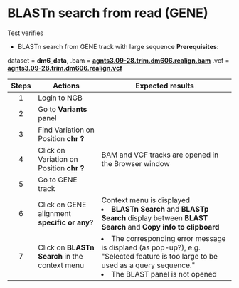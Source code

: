 # BLASTn search from read (GENE)

Test verifies
 - BLASTn search from GENE track with large sequence
**Prerequisites**:

dataset = **dm6_data**, .bam = **[agnts3.09-28.trim.dm606.realign.bam](https://ngb-oss-builds.s3.amazonaws.com/public/data/demo/ngb_demo_data/agnts3.09-28.trim.dm606.realign.bam.gz)**
.vcf = **[agnts3.09-28.trim.dm606.realign.vcf](https://ngb-oss-builds.s3.amazonaws.com/public/data/demo/ngb_demo_data/agnts3.09-28.trim.dm606.realign.vcf.gz)**

| Steps | Actions | Expected results |
| :---: | --- | --- |
| 1 | Login to NGB | |
| 2 | Go to  **Variants** panel | |
| 3 | Find Variation on Position **chr ?**|  |
| 4 | Click on Variation on Position **chr ?**| BAM and VCF tracks are opened in the Browser window |
| 5 | Go to GENE track| | 
| 6 | Click on GENE alignment **specific or any**? | Context menu is displayed <li> **BLASTn Search** and **BLASTp Search** display between **BLAST Search** and **Copy info to clipboard** |
| 7 | Click on **BLASTn Search** in the context menu | <li> The corresponding error message is displaed (as pop-up?), e.g. "Selected feature is too large to be used as a query sequence." <li> The BLAST panel is not opened|